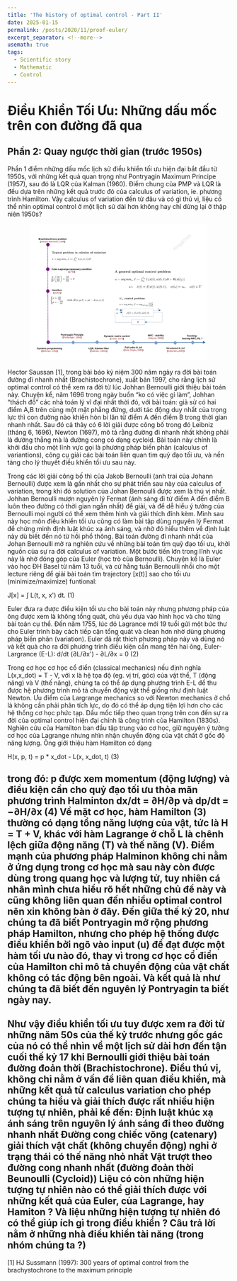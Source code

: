 ```yaml
---
title: 'The history of optimal control - Part II'
date: 2025-01-15
permalink: /posts/2020/11/proof-euler/
excerpt_separator: <!--more-->
usemath: true
tags:
  - Scientific story
  - Mathematic
  - Control 
---
```


# Điều Khiển Tối Ưu: Những dấu mốc trên con đường đã qua

## Phần 2: Quay ngược thời gian (trước 1950s)

Phần 1 điểm những dấu mốc lịch sử điều khiển tối ưu hiện đại bắt đầu từ 1950s, với những kết quả quan trọng như Pontryagin Maximum Principe (1957), sau đó là LQR của Kalman (1960). Điểm chung của PMP và LQR là đều dựa trên những kết quả trước đó của calculus of variation, ie. phương trình Hamilton. Vậy calculus of variation đến từ đâu và có gì thú vị, liệu có thể nhìn optimal control ở một lịch sử dài hơn không hay chỉ dừng lại ở thập niên 1950s?

<p align="center">
<img src="/images/posts/optimal_control/map_part_II.jpg" width="400">
</p>

Hector Saussan [1], trong bài báo kỷ niệm 300 năm ngày ra đời bài toán đường đi nhanh nhất (Brachistochrone), xuất bản 1997, cho rằng lịch sử optimal control có thể xem ra đời từ lúc Johhan Bernoulli giới thiệu bài toán này. Chuyện kể, năm 1696 trong ngày buồn “ko có việc gì làm”, Johhan “thách đố” các nhà toán lý vĩ đại nhất thời đó, với bài toán: giả sử có hai điểm A,B trên cùng một mặt phẳng đứng, dưới tác động duy nhất của trọng lực thì con đường nào khiến hòn bi lăn từ điểm A đến điểm B trong thời gian nhanh nhất. Sau đó cả thảy có 6 lời giải được công bố trong đó Leibniz (tháng 6, 1696), Newton (1697), mô tả rằng đường đi nhanh nhất không phải là đường thẳng mà là đường cong có dạng cycloid. Bài toán này chính là khởi đầu cho một lĩnh vực gọi là phương pháp biến phân (calculus of variantions), công cụ giải các bài toán liên quan tìm quỹ đạo tối ưu, và nền tảng cho lý thuyết điều khiển tối ưu sau này.

Trong các lời giải công bố thì của Jakob Bernoulli (anh trai của Johann Bernoulli) được xem là gần nhất cho sự phát triển sau này của calculus of variation, trong khi đó solution của Johan Bernoulli được xem là thú vị nhất. Johhan Bernoulli mượn nguyên lý Fermat (ánh sáng đi từ điểm A đến điểm B luôn theo đường có thời gian ngắn nhất) để giải, và để dễ hiểu ý tưởng của Bernoulli mọi người có thể xem thêm hình và giải thích đính kèm. Mình sau này học môn điều khiển tối ưu cũng có làm bài tập dùng nguyên lý Fermat để chứng minh định luật khúc xạ ánh sáng, và nhờ đó hiểu thêm về định luật này dù biết đến nó từ hồi phổ thông.
Bài toán đường đi nhanh nhất của Johan Bernoulli mở ra nghiên cứu về những bài toán tìm quỹ đạo tối ưu, khởi nguồn của sự ra đời calculus of variation. Một bước tiến lớn trong lĩnh vực này là nhờ đóng góp của Euler (học trò của Bernoulli). Chuyện kể là Euler vào học ĐH Basel từ năm 13 tuổi, và cứ hằng tuần Bernoulli nhồi cho một lecture riêng để giải bài toán tìm trajectory [x(t)] sao cho tối ưu (minimize/maximize) funtional:

J[x] = ∫ L(t, x, x') dt. (1)

Euler đưa ra được điều kiện tối ưu cho bài toán này nhưng phương pháp của ông được xem là không tổng quát, chủ yếu dựa vào hình học và cho từng bài toán cụ thể. Đến năm 1755, lúc đó Lagrance mới 19 tuổi gửi một bức thư cho Euler trình bày cách tiếp cận tổng quát và clean hơn nhờ dùng phương pháp biến phân (variation). Euler đã rất thích phương pháp này và dùng nó và kết quả cho ra đời phương trình điều kiện cần mang tên hai ông, Euler-Largrance (E-L):
d/dt (∂L/∂x') - ∂L/∂x = 0 (2)

Trong cơ học cơ học cổ điển (classical mechanics) nếu định nghĩa L(x,x_dot) = T - V, với x là hệ tọa độ (eg. vị trí, góc) của vật thể, T (động năng) và V (thế năng), chúng ta có thể áp dụng phương trình E-L để thu được hệ phương trình mô tả chuyển động vật thể giống như định luật Newton. Ưu điểm của Largrange mechanics so với Newton mechanics ở chổ là không cần phải phân tích lực, do đó có thể áp dụng tiện lợi hơn cho các hệ thống cơ học phức tạp.
Dấu mốc tiếp theo quan trọng trên con đến sự ra đời của optimal control hiện đại chính là công trình của Hamilton (1830s). Nghiên cứu của Hamilton ban đầu tập trung vào cơ học, giữ nguyên ý tưởng cơ học của Lagrange nhưng nhìn nhận chuyển động của vật chất ở gốc độ năng lượng. Ông giới thiệu hàm Hamilton có dạng

H(x, p, t) = p * x_dot - L(x, x_dot, t) (3)

trong đó: p được xem momentum (động lượng) và điều kiện cần cho quỷ đạo tối ưu thỏa mãn phương trình Halminton
dx/dt = ∂H/∂p và dp/dt = −∂H/∂x (4)
Về mặt cơ học, hàm Hamilton (3) thường có dạng tổng năng lượng của vật, tức là H = T + V, khác với hàm Lagrange ở chỗ L là chênh lệch giữa động năng (T) và thế năng (V). Điểm mạnh của phương pháp Halminon không chỉ nằm ở ứng dụng trong cơ học mà sau này còn được dùng trong quang học và lượng tử, tuy nhiên cá nhân mình chưa hiểu rõ hết những chủ đề này và cũng không liên quan đến nhiều optimal control nên xin không bàn ở đây.
Đến giữa thế kỷ 20, như chúng ta đã biết Pontryagin mở rộng phương pháp Hamilton, nhưng cho phép hệ thống được điều khiển bởi ngõ vào input (u) để đạt được một hàm tối ưu nào đó, thay vì trong cơ học cổ điển của Hamilton chỉ mô tả chuyển động của vật chất không có tác động bên ngoài. Và kết quả là như chúng ta đã biết đến nguyên lý Pontryagin ta biết ngày nay.
---

Như vậy điều khiển tối ưu tuy được xem ra đời từ những năm 50s của thế kỷ trước nhưng gốc gác của nó có thể nhìn về một lịch sử dài hơn đến tận cuối thế kỷ 17 khi Bernoulli giới thiệu bài toán đường đoản thời (Brachistochrone). Điều thú vị, không chỉ nằm ở vấn đề liên quan điều khiển, mà những kết quả từ calculus variation cho phép chúng ta hiểu và giải thích được rất nhiều hiện tượng tự nhiên, phải kể đến:
Định luật khúc xạ ánh sáng trên nguyên lý ánh sáng đi theo đường nhanh nhất
Đường cong chiếc võng (catenary) giải thích vật chất (không chuyển động) nghỉ ở trạng thái có thế năng nhỏ nhất
Vật trượt theo đường cong nhanh nhất (đường đoản thời Beunoulli (Cycloid))
Liệu có còn những hiện tượng tự nhiên nào có thể giải thích được với những kết quả của Euler, của Lagrange, hay Hamiton ? Và liệu những hiện tượng tự nhiên đó có thể giúp ích gì trong điều khiển ? Câu trả lời nằm ở những nhà điều khiển tài năng (trong nhóm chúng ta ?)
---

[1] HJ Sussmann (1997): 300 years of optimal control from the brachystochrone to the maximum principle
